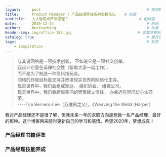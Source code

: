 ```yaml
---
layout:     post                                                # 使用的布局（不需要改）
title:      Product Manager | 产品经理养成系列书籍笔记    # 标题 
subtitle:   人人皆可成产品经理？                                # 副标题
date:       2019-12-24                                          # 时间
author:     BenYourKing                                         # 作者
header-img: img/office-183.jpg                              # 这篇文章标题背景图片
catalog: true                                                   # 是否归档
tags:                                                           # 标签
    - inspiration
---
```

       
       
> 与其说网络是一项技术创新， 不如说它是一项社交创举。    
> 我设计它意在延伸社交性（帮助大家一起工作），             
> 而不是为了制造一种高科技玩具。             
> 网络的终极目标是支持并改进现实世界的网络化生存。    
> 现实世界中，我们会组成家庭、 组织协会、 组建公司。     
> 现实世界中，我们会跨越空间的樊篱建立信任， 亦会近在咫尺却心生芥蒂。   
> ----Tim Berners-Lee（万维网之父），《Weaving the Web》 (Harper)

我对产品经理还不是很了解，但我未来一年的求职方向是想做一名产品经理，最好的那种。这个博客用来随时更新自己的学习和感悟。希望2020年，梦想成真！

### 产品经理书籍评鉴



### 产品经理技能养成










